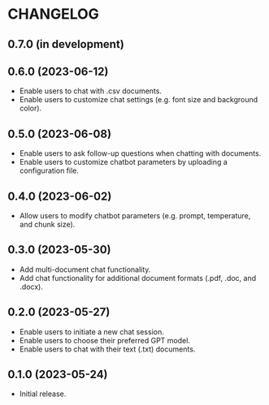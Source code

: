 # CHANGELOG

## 0.7.0 (in development)

## 0.6.0 (2023-06-12)
* Enable users to chat with .csv documents.
* Enable users to customize chat settings (e.g. font size and background color).

## 0.5.0 (2023-06-08)
* Enable users to ask follow-up questions when chatting with documents.
* Enable users to customize chatbot parameters by uploading a configuration file.

## 0.4.0 (2023-06-02)
* Allow users to modify chatbot parameters (e.g. prompt, temperature, and chunk size).

## 0.3.0 (2023-05-30)
* Add multi-document chat functionality.
* Add chat functionality for additional document formats (.pdf, .doc, and .docx).

## 0.2.0 (2023-05-27)
* Enable users to initiate a new chat session.
* Enable users to choose their preferred GPT model.
* Enable users to chat with their text (.txt) documents.

## 0.1.0 (2023-05-24)
* Initial release.
